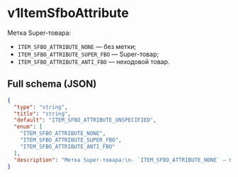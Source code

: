# v1ItemSfboAttribute

Метка Super-товара:
- `ITEM_SFBO_ATTRIBUTE_NONE` — без метки;
- `ITEM_SFBO_ATTRIBUTE_SUPER_FBO` — Super-товар;
- `ITEM_SFBO_ATTRIBUTE_ANTI_FBO` — неходовой товар.


## Full schema (JSON)
```json
{
  "type": "string",
  "title": "string",
  "default": "ITEM_SFBO_ATTRIBUTE_UNSPECIFIED",
  "enum": [
    "ITEM_SFBO_ATTRIBUTE_NONE",
    "ITEM_SFBO_ATTRIBUTE_SUPER_FBO",
    "ITEM_SFBO_ATTRIBUTE_ANTI_FBO"
  ],
  "description": "Метка Super-товара:\n- `ITEM_SFBO_ATTRIBUTE_NONE` — без метки;\n- `ITEM_SFBO_ATTRIBUTE_SUPER_FBO` — Super-товар;\n- `ITEM_SFBO_ATTRIBUTE_ANTI_FBO` — неходовой товар.\n"
}
```
